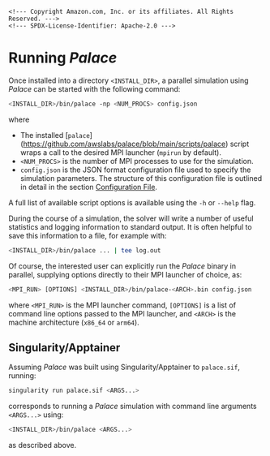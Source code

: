 ```@raw html
<!--- Copyright Amazon.com, Inc. or its affiliates. All Rights Reserved. --->
<!--- SPDX-License-Identifier: Apache-2.0 --->
```

# Running *Palace*

Once installed into a directory `<INSTALL_DIR>`, a parallel simulation using *Palace* can
be started with the following command:

```bash
<INSTALL_DIR>/bin/palace -np <NUM_PROCS> config.json
```

where

  - The installed [`palace`]
    (https://github.com/awslabs/palace/blob/main/scripts/palace) script wraps
    a call to the desired MPI launcher (`mpirun` by default).
  - `<NUM_PROCS>` is the number of MPI processes to use for the simulation.
  - `config.json` is the JSON format configuration file used to specify the simulation
    parameters. The structure of this configuration file is outlined in detail in the
    section [Configuration File](config/config.md).

A full list of available script options is available using the `-h` or `--help` flag.

During the course of a simulation, the solver will write a number of useful statistics and
logging information to standard output. It is often helpful to save this information to a
file, for example with:

```bash
<INSTALL_DIR>/bin/palace ... | tee log.out
```

Of course, the interested user can explicitly run the *Palace* binary in parallel,
supplying options directly to their MPI launcher of choice, as:

```bash
<MPI_RUN> [OPTIONS] <INSTALL_DIR>/bin/palace-<ARCH>.bin config.json
```

where `<MPI_RUN>` is the MPI launcher command, `[OPTIONS]` is a list of command line options
passed to the MPI launcher, and `<ARCH>` is the machine architecture (`x86_64` or
`arm64`).

## Singularity/Apptainer

Assuming *Palace* was built using Singularity/Apptainer to `palace.sif`, running:

```bash
singularity run palace.sif <ARGS...>
```

corresponds to running a *Palace* simulation with command line arguments `<ARGS...>` using:

```bash
<INSTALL_DIR>/bin/palace <ARGS...>
```

as described above.
